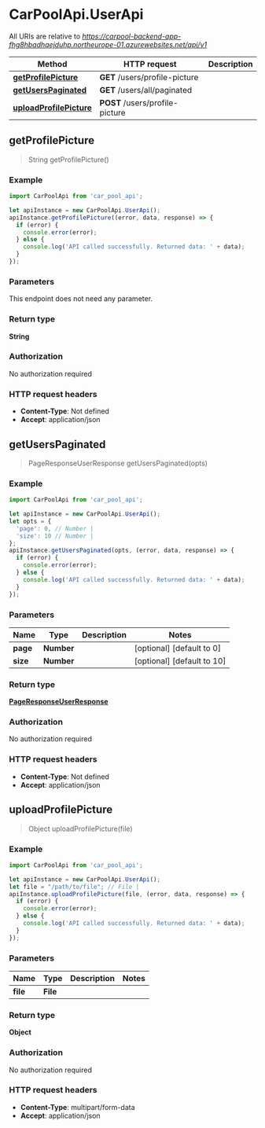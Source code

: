 # CarPoolApi.UserApi

All URIs are relative to *https://carpool-backend-app-fhg8hbadhqejduhp.northeurope-01.azurewebsites.net/api/v1*

Method | HTTP request | Description
------------- | ------------- | -------------
[**getProfilePicture**](UserApi.md#getProfilePicture) | **GET** /users/profile-picture | 
[**getUsersPaginated**](UserApi.md#getUsersPaginated) | **GET** /users/all/paginated | 
[**uploadProfilePicture**](UserApi.md#uploadProfilePicture) | **POST** /users/profile-picture | 



## getProfilePicture

> String getProfilePicture()



### Example

```javascript
import CarPoolApi from 'car_pool_api';

let apiInstance = new CarPoolApi.UserApi();
apiInstance.getProfilePicture((error, data, response) => {
  if (error) {
    console.error(error);
  } else {
    console.log('API called successfully. Returned data: ' + data);
  }
});
```

### Parameters

This endpoint does not need any parameter.

### Return type

**String**

### Authorization

No authorization required

### HTTP request headers

- **Content-Type**: Not defined
- **Accept**: application/json


## getUsersPaginated

> PageResponseUserResponse getUsersPaginated(opts)



### Example

```javascript
import CarPoolApi from 'car_pool_api';

let apiInstance = new CarPoolApi.UserApi();
let opts = {
  'page': 0, // Number | 
  'size': 10 // Number | 
};
apiInstance.getUsersPaginated(opts, (error, data, response) => {
  if (error) {
    console.error(error);
  } else {
    console.log('API called successfully. Returned data: ' + data);
  }
});
```

### Parameters


Name | Type | Description  | Notes
------------- | ------------- | ------------- | -------------
 **page** | **Number**|  | [optional] [default to 0]
 **size** | **Number**|  | [optional] [default to 10]

### Return type

[**PageResponseUserResponse**](PageResponseUserResponse.md)

### Authorization

No authorization required

### HTTP request headers

- **Content-Type**: Not defined
- **Accept**: application/json


## uploadProfilePicture

> Object uploadProfilePicture(file)



### Example

```javascript
import CarPoolApi from 'car_pool_api';

let apiInstance = new CarPoolApi.UserApi();
let file = "/path/to/file"; // File | 
apiInstance.uploadProfilePicture(file, (error, data, response) => {
  if (error) {
    console.error(error);
  } else {
    console.log('API called successfully. Returned data: ' + data);
  }
});
```

### Parameters


Name | Type | Description  | Notes
------------- | ------------- | ------------- | -------------
 **file** | **File**|  | 

### Return type

**Object**

### Authorization

No authorization required

### HTTP request headers

- **Content-Type**: multipart/form-data
- **Accept**: application/json

